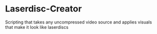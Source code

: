 # Laserdisc-Creator
Scripting that takes any uncompressed video source and applies visuals that make it look like laserdiscs
